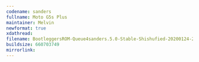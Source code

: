 ```yaml
---
codename: sanders
fullname: Moto G5s Plus
maintainer: Melvin
newformat: true
xdathread:
filename: BootleggersROM-Queue4sanders.5.0-Stable-Shishufied-20200124-200025.zip
buildsize: 660703749
mirrorlink:
---
```

